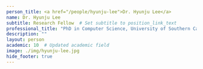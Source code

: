 ```yaml
---
person_title: <a href="/people/hyunju-lee">Dr. Hyunju Lee</a>
name: Dr. Hyunju Lee
subtitle: Research Fellow  # Set subtitle to position_link_text
professional_title: "PhD in Computer Science, University of Southern California, Postdoctoral Fellow (2006-2007), Associate Professor, Gwangju Institute of Science and Technology"
description: ""
layout: person
academic: 10  # Updated academic field
image: ./img/hyunju-lee.jpg
hide_footer: true
---
```

